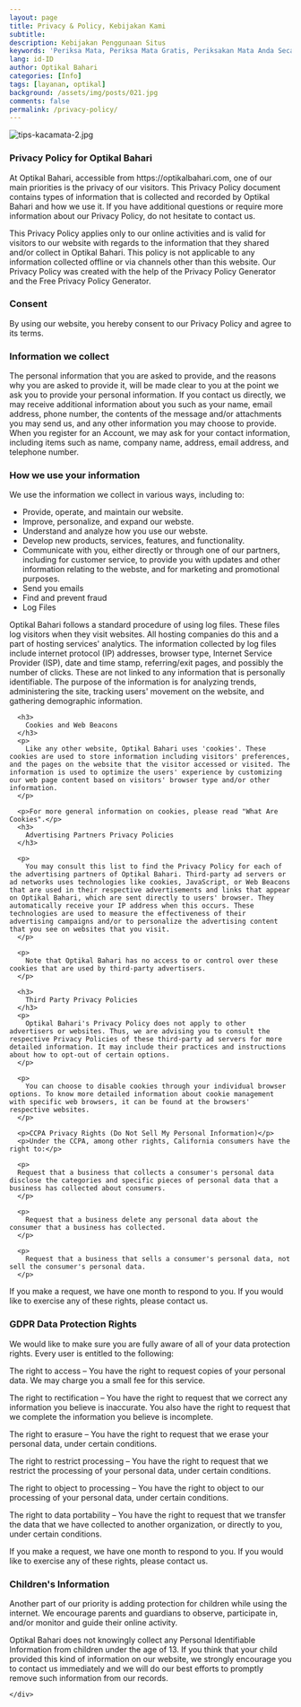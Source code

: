 ```yaml
---
layout: page
title: Privacy & Policy, Kebijakan Kami
subtitle: 
description: Kebijakan Penggunaan Situs
keywords: 'Periksa Mata, Periksa Mata Gratis, Periksakan Mata Anda Secara Rutin'
lang: id-ID
author: Optikal Bahari
categories: [Info]
tags: [layanan, optikal]
background: /assets/img/posts/021.jpg
comments: false
permalink: /privacy-policy/
---
```


<div class="card-deck mb-3">
  <div class="card shadow p-3 mb-5 bg-white rounded">
		  <img src="{{"/assets/img/posts/periksa-mata/periksa-mata-gratis-optikal-bahari-14.jpg" | relative_url }}" class="card-img-top" alt="tips-kacamata-2.jpg">
    <div class="card-body">
      <h3 class="card-title">
        Privacy Policy for Optikal Bahari
      </h3>
      <p class="card-text">
        At Optikal Bahari, accessible from https://optikalbahari.com, one of our main priorities is the privacy of our visitors. This Privacy Policy document contains types of information that is collected and recorded by Optikal Bahari and how we use it. If you have additional questions or require more information about our Privacy Policy, do not hesitate to contact us.
      </p>      
      <p>
        This Privacy Policy applies only to our online activities and is valid for visitors to our website with regards to the information that they shared and/or collect in Optikal Bahari. This policy is not applicable to any information collected offline or via channels other than this website. Our Privacy Policy was created with the help of the Privacy Policy Generator and the Free Privacy Policy Generator.
      </p>
      <h3>
        Consent
      </h3>
      <p>
        By using our website, you hereby consent to our Privacy Policy and agree to its terms.
      </p>      
      <h3>Information we collect</h3>
      <p>
        The personal information that you are asked to provide, and the reasons why you are asked to provide it, will be made clear to you at the point we ask you to provide your personal information. If you contact us directly, we may receive additional information about you such as your name, email address, phone number, the contents of the message and/or attachments you may send us, and any other information you may choose to provide. When you register for an Account, we may ask for your contact information, including items such as name, company name, address, email address, and telephone number.
      </p>      
      <h3>
        How we use your information
      </h3>
      <p>
        We use the information we collect in various ways, including to:
      </p>      
      <ul>
      <li>Provide, operate, and maintain our website.</li>
      <li>Improve, personalize, and expand our webste.</li>
      <li>Understand and analyze how you use our webste.</li>
      <li>Develop new products, services, features, and functionality.</li>
      <li>Communicate with you, either directly or through one of our partners, including for customer service, to provide you with updates and other information relating to the webste, and for marketing and promotional purposes.</li>
      <li>Send you emails</li>
      <li>Find and prevent fraud</li>
      <li>Log Files</li>
      </ul>      
      <p>
        Optikal Bahari follows a standard procedure of using log files. These files log visitors when they visit websites. All hosting companies do this and a part of hosting services' analytics. The information collected by log files include internet protocol (IP) addresses, browser type, Internet Service Provider (ISP), date and time stamp, referring/exit pages, and possibly the number of clicks. These are not linked to any information that is personally identifiable. The purpose of the information is for analyzing trends, administering the site, tracking users' movement on the website, and gathering demographic information.
      </p>
      
      <h3>
        Cookies and Web Beacons
      </h3>
      <p>
        Like any other website, Optikal Bahari uses 'cookies'. These cookies are used to store information including visitors' preferences, and the pages on the website that the visitor accessed or visited. The information is used to optimize the users' experience by customizing our web page content based on visitors' browser type and/or other information.
      </p>

      <p>For more general information on cookies, please read "What Are Cookies".</p>
      <h3>
        Advertising Partners Privacy Policies
      </h3>
      
      <p>
        You may consult this list to find the Privacy Policy for each of the advertising partners of Optikal Bahari. Third-party ad servers or ad networks uses technologies like cookies, JavaScript, or Web Beacons that are used in their respective advertisements and links that appear on Optikal Bahari, which are sent directly to users' browser. They automatically receive your IP address when this occurs. These technologies are used to measure the effectiveness of their advertising campaigns and/or to personalize the advertising content that you see on websites that you visit.
      </p>
      
      <p>
        Note that Optikal Bahari has no access to or control over these cookies that are used by third-party advertisers.
      </p>
      
      <h3>
        Third Party Privacy Policies
      </h3>
      <p>
        Optikal Bahari's Privacy Policy does not apply to other advertisers or websites. Thus, we are advising you to consult the respective Privacy Policies of these third-party ad servers for more detailed information. It may include their practices and instructions about how to opt-out of certain options.
      </p>
      
      <p>
        You can choose to disable cookies through your individual browser options. To know more detailed information about cookie management with specific web browsers, it can be found at the browsers' respective websites.
      </p>
      
      <p>CCPA Privacy Rights (Do Not Sell My Personal Information)</p>
      <p>Under the CCPA, among other rights, California consumers have the right to:</p>

      <p>
      Request that a business that collects a consumer's personal data disclose the categories and specific pieces of personal data that a business has collected about consumers.
      </p>

      <p>
        Request that a business delete any personal data about the consumer that a business has collected.
      </p>

      <p>
        Request that a business that sells a consumer's personal data, not sell the consumer's personal data.
      </p>

<p>If you make a request, we have one month to respond to you. If you would like to exercise any of these rights, please contact us.</p>

<h3>GDPR Data Protection Rights</h3>
<p>We would like to make sure you are fully aware of all of your data protection rights. Every user is entitled to the following:</p>

<p>The right to access – You have the right to request copies of your personal data. We may charge you a small fee for this service.</p>

<p>The right to rectification – You have the right to request that we correct any information you believe is inaccurate. You also have the right to request that we complete the information you believe is incomplete.</p>

<p>The right to erasure – You have the right to request that we erase your personal data, under certain conditions.</p>

<p>The right to restrict processing – You have the right to request that we restrict the processing of your personal data, under certain conditions.</p>

<p>The right to object to processing – You have the right to object to our processing of your personal data, under certain conditions.</p>

<p>The right to data portability – You have the right to request that we transfer the data that we have collected to another organization, or directly to you, under certain conditions.</p>

<p>If you make a request, we have one month to respond to you. If you would like to exercise any of these rights, please contact us.</p>

<h3>Children's Information</h3>
<p>Another part of our priority is adding protection for children while using the internet. We encourage parents and guardians to observe, participate in, and/or monitor and guide their online activity.</p>

<p>Optikal Bahari does not knowingly collect any Personal Identifiable Information from children under the age of 13. If you think that your child provided this kind of information on our website, we strongly encourage you to contact us immediately and we will do our best efforts to promptly remove such information from our records.</p>


    </div>
   </div>
</div>
